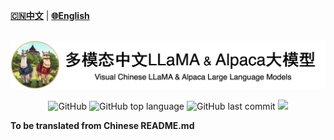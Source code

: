 [**🇨🇳中文**](./README.md) | [**🌐English**](./README_EN.md)

<p align="center">
    <br>
    <img src="./pics/banner.png" width="700"/>
    <br>
</p>

<p align="center">
<img alt="GitHub" src="https://img.shields.io/github/license/ymcui/Chinese-LLaMA-Alpaca.svg?color=blue&style=flat-square">
<img alt="GitHub top language" src="https://img.shields.io/github/languages/top/ymcui/Chinese-LLaMA-Alpaca">
<img alt="GitHub last commit" src="https://img.shields.io/github/last-commit/ymcui/Chinese-LLaMA-Alpaca">
<a href='https://huggingface.co/ziqingyang/visualcla-7b-v0.1'><img src='https://img.shields.io/badge/🤗 Hugging Face-Model-purple'></a>
</p>

**To be translated from Chinese README.md**